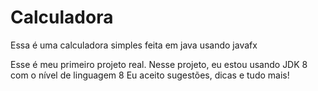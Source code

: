 # Calculadora
Essa é uma calculadora simples feita em java usando javafx

Esse é meu primeiro projeto real. Nesse projeto, eu estou usando JDK 8 com o nível de linguagem 8
Eu aceito sugestões, dicas e tudo mais!
